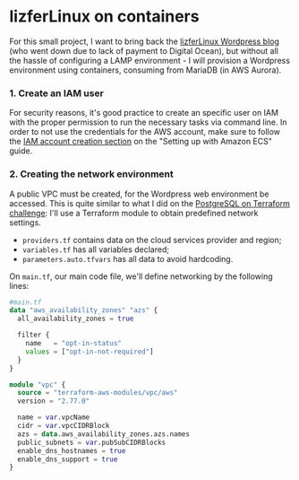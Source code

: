 # lizferLinux on containers

For this small project, I want to bring back the [lizferLinux Wordpress blog](https://github.com/l12f3r/lizferLinux) (who went down due to lack of payment to Digital Ocean), but without all the hassle of configuring a LAMP environment - I will provision a Wordpress environment using containers, consuming from MariaDB (in AWS Aurora).

### 1. Create an IAM user

For security reasons, it's good practice to create an specific user on IAM with the proper permission to run the necessary tasks via command line. In order to not use the credentials for the AWS account, make sure to follow the [IAM account creation section](https://docs.aws.amazon.com/AmazonECS/latest/developerguide/get-set-up-for-amazon-ecs.html#create-an-iam-user) on the "Setting up with Amazon ECS" guide.

### 2. Creating the network environment

A public VPC must be created, for the Wordpress web environment be accessed. This is quite similar to what I did on the [PostgreSQL on Terraform challenge](https://github.com/l12f3r/postgresql-rds-dbeaver#1-preparing-the-environment-and-vpc): I'll use a Terraform module to obtain predefined network settings. 

- `providers.tf` contains data on the cloud services provider and region; 
- `variables.tf` has all variables declared; 
- `parameters.auto.tfvars` has all data to avoid hardcoding.

On `main.tf`, our main code file, we'll define networking by the following lines:

```terraform
#main.tf
data "aws_availability_zones" "azs" {
  all_availability_zones = true

  filter {
    name   = "opt-in-status"
    values = ["opt-in-not-required"]
  }
}

module "vpc" {
  source = "terraform-aws-modules/vpc/aws"
  version = "2.77.0"

  name = var.vpcName
  cidr = var.vpcCIDRBlock
  azs = data.aws_availability_zones.azs.names
  public_subnets = var.pubSubCIDRBlocks 
  enable_dns_hostnames = true
  enable_dns_support = true
}
```



